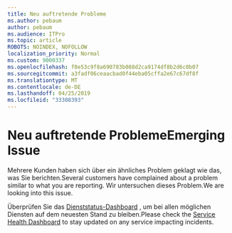 ```yaml
---
title: Neu auftretende Probleme
ms.author: pebaum
author: pebaum
ms.audience: ITPro
ms.topic: article
ROBOTS: NOINDEX, NOFOLLOW
localization_priority: Normal
ms.custom: 9000337
ms.openlocfilehash: f0e53c9f8a690783b088d2ca9174df8b2d6c0b07
ms.sourcegitcommit: a3fadf06ceaacbad0f44eba05cffa2e67c67df8f
ms.translationtype: MT
ms.contentlocale: de-DE
ms.lasthandoff: 04/25/2019
ms.locfileid: "33308393"
---
```

# <a name="emerging-issue"></a><span data-ttu-id="5cd54-102">Neu auftretende Probleme</span><span class="sxs-lookup"><span data-stu-id="5cd54-102">Emerging Issue</span></span>

<span data-ttu-id="5cd54-103">Mehrere Kunden haben sich über ein ähnliches Problem geklagt wie das, was Sie berichten.</span><span class="sxs-lookup"><span data-stu-id="5cd54-103">Several customers have complained about a problem similar to what you are reporting.</span></span> <span data-ttu-id="5cd54-104">Wir untersuchen dieses Problem.</span><span class="sxs-lookup"><span data-stu-id="5cd54-104">We are looking into this issue.</span></span>

<span data-ttu-id="5cd54-105">Überprüfen Sie das [Dienststatus-Dashboard](https://admin.microsoft.com/adminportal/home#/servicehealth) , um bei allen möglichen Diensten auf dem neuesten Stand zu bleiben.</span><span class="sxs-lookup"><span data-stu-id="5cd54-105">Please check the [Service Health Dashboard](https://admin.microsoft.com/adminportal/home#/servicehealth) to stay updated on any service impacting incidents.</span></span>